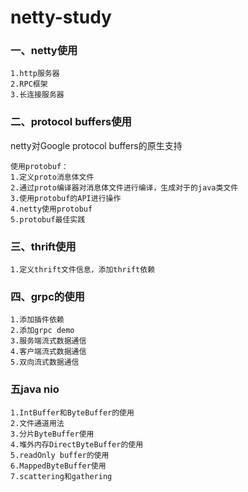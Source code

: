 # netty-study

### 一、netty使用

    1.http服务器
    2.RPC框架
    3.长连接服务器


### 二、protocol buffers使用

netty对Google protocol buffers的原生支持

    使用protobuf：
    1.定义proto消息体文件
    2.通过proto编译器对消息体文件进行编译，生成对于的java类文件
    3.使用protobuf的API进行操作
    4.netty使用protobuf
    5.protobuf最佳实践

### 三、thrift使用
    1.定义thrift文件信息，添加thrift依赖
    
### 四、grpc的使用
    1.添加插件依赖
    2.添加grpc demo
    3.服务端流式数据通信
    4.客户端流式数据通信
    5.双向流式数据通信
    
### 五java nio
    1.IntBuffer和ByteBuffer的使用
    2.文件通道用法
    3.分片ByteBuffer使用
    4.堆外内存DirectByteBuffer的使用
    5.readOnly buffer的使用
    6.MappedByteBuffer使用
    7.scattering和gathering